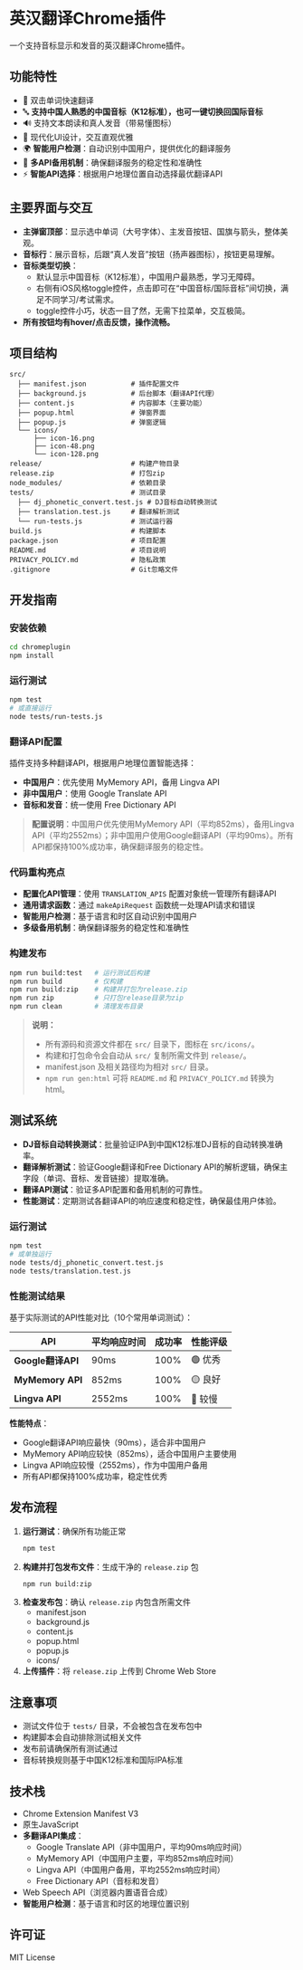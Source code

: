 # 英汉翻译Chrome插件

一个支持音标显示和发音的英汉翻译Chrome插件。

## 功能特性

- 🎯 双击单词快速翻译
- 🔤 **支持中国人熟悉的中国音标（K12标准），也可一键切换回国际音标**
- 🔊 支持文本朗读和真人发音（带易懂图标）
- 🎨 现代化UI设计，交互直观优雅
- 🌍 **智能用户检测**：自动识别中国用户，提供优化的翻译服务
- 🔄 **多API备用机制**：确保翻译服务的稳定性和准确性
- ⚡ **智能API选择**：根据用户地理位置自动选择最优翻译API

## 主要界面与交互

- **主弹窗顶部**：显示选中单词（大号字体）、主发音按钮、国旗与箭头，整体美观。
- **音标行**：展示音标，后跟“真人发音”按钮（扬声器图标），按钮更易理解。
- **音标类型切换**：
  - 默认显示中国音标（K12标准），中国用户最熟悉，学习无障碍。
  - 右侧有iOS风格toggle控件，点击即可在“中国音标/国际音标”间切换，满足不同学习/考试需求。
  - toggle控件小巧，状态一目了然，无需下拉菜单，交互极简。
- **所有按钮均有hover/点击反馈，操作流畅。**

## 项目结构

```
src/
  ├── manifest.json           # 插件配置文件
  ├── background.js           # 后台脚本（翻译API代理）
  ├── content.js              # 内容脚本（主要功能）
  ├── popup.html              # 弹窗界面
  ├── popup.js                # 弹窗逻辑
  └── icons/
      ├── icon-16.png
      ├── icon-48.png
      └── icon-128.png
release/                      # 构建产物目录
release.zip                   # 打包zip
node_modules/                 # 依赖目录
tests/                        # 测试目录
  ├── dj_phonetic_convert.test.js # DJ音标自动转换测试
  ├── translation.test.js     # 翻译解析测试
  └── run-tests.js            # 测试运行器
build.js                      # 构建脚本
package.json                  # 项目配置
README.md                     # 项目说明
PRIVACY_POLICY.md             # 隐私政策
.gitignore                    # Git忽略文件
```

## 开发指南

### 安装依赖

```bash
cd chromeplugin
npm install
```

### 运行测试

```bash
npm test
# 或直接运行
node tests/run-tests.js
```

### 翻译API配置

插件支持多种翻译API，根据用户地理位置智能选择：

- **中国用户**：优先使用 MyMemory API，备用 Lingva API
- **非中国用户**：使用 Google Translate API
- **音标和发音**：统一使用 Free Dictionary API

> **配置说明**：中国用户优先使用MyMemory API（平均852ms），备用Lingva API（平均2552ms）；非中国用户使用Google翻译API（平均90ms）。所有API都保持100%成功率，确保翻译服务的稳定性。

### 代码重构亮点

- **配置化API管理**：使用 `TRANSLATION_APIS` 配置对象统一管理所有翻译API
- **通用请求函数**：通过 `makeApiRequest` 函数统一处理API请求和错误
- **智能用户检测**：基于语言和时区自动识别中国用户
- **多级备用机制**：确保翻译服务的稳定性和准确性

### 构建发布

```bash
npm run build:test   # 运行测试后构建
npm run build        # 仅构建
npm run build:zip    # 构建并打包为release.zip
npm run zip          # 只打包release目录为zip
npm run clean        # 清理发布目录
```

> **说明：**
> - 所有源码和资源文件都在 `src/` 目录下，图标在 `src/icons/`。
> - 构建和打包命令会自动从 `src/` 复制所需文件到 `release/`。
> - manifest.json 及相关路径均为相对 `src/` 目录。
> - `npm run gen:html` 可将 `README.md` 和 `PRIVACY_POLICY.md` 转换为 html。

## 测试系统

- **DJ音标自动转换测试**：批量验证IPA到中国K12标准DJ音标的自动转换准确率。
- **翻译解析测试**：验证Google翻译和Free Dictionary API的解析逻辑，确保主字段（单词、音标、发音链接）提取准确。
- **翻译API测试**：验证多API配置和备用机制的可靠性。
- **性能测试**：定期测试各翻译API的响应速度和稳定性，确保最佳用户体验。

### 运行测试

```bash
npm test
# 或单独运行
node tests/dj_phonetic_convert.test.js
node tests/translation.test.js
```

### 性能测试结果

基于实际测试的API性能对比（10个常用单词测试）：

| API | 平均响应时间 | 成功率 | 性能评级 |
|-----|-------------|--------|----------|
| **Google翻译API** | 90ms | 100% | 🟢 优秀 |
| **MyMemory API** | 852ms | 100% | 🟡 良好 |
| **Lingva API** | 2552ms | 100% | 🔴 较慢 |

**性能特点**：
- Google翻译API响应最快（90ms），适合非中国用户
- MyMemory API响应较快（852ms），适合中国用户主要使用
- Lingva API响应较慢（2552ms），作为中国用户备用
- 所有API都保持100%成功率，稳定性优秀

## 发布流程

1. **运行测试**：确保所有功能正常
   ```bash
   npm test
   ```
2. **构建并打包发布文件**：生成干净的 `release.zip` 包
   ```bash
   npm run build:zip
   ```
3. **检查发布包**：确认 `release.zip` 内包含所需文件
   - manifest.json
   - background.js
   - content.js
   - popup.html
   - popup.js
   - icons/
4. **上传插件**：将 `release.zip` 上传到 Chrome Web Store

## 注意事项

- 测试文件位于 `tests/` 目录，不会被包含在发布包中
- 构建脚本会自动排除测试相关文件
- 发布前请确保所有测试通过
- 音标转换规则基于中国K12标准和国际IPA标准

## 技术栈

- Chrome Extension Manifest V3
- 原生JavaScript
- **多翻译API集成**：
  - Google Translate API（非中国用户，平均90ms响应时间）
  - MyMemory API（中国用户主要，平均852ms响应时间）
  - Lingva API（中国用户备用，平均2552ms响应时间）
  - Free Dictionary API（音标和发音）
- Web Speech API（浏览器内置语音合成）
- **智能用户检测**：基于语言和时区的地理位置识别

## 许可证

MIT License 